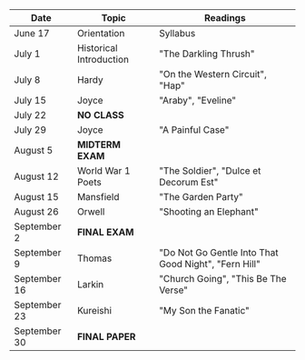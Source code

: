 | Date | Topic | Readings | 
|------|------|-------|
| June 17 | Orientation | Syllabus | 
| July 1 | Historical Introduction | "The Darkling Thrush" | 
| July 8 | Hardy | "On the Western Circuit", "Hap" | 
| July 15 | Joyce | "Araby", "Eveline" | 
| July 22 | **NO CLASS** | | |
| July 29 | Joyce | "A Painful Case" | 
| August 5 | **MIDTERM EXAM** |  |
| August 12 | World War 1 Poets | "The Soldier", "Dulce et Decorum Est" | 
| August 15 | Mansfield | "The Garden Party" | 
| August 26 | Orwell | "Shooting an Elephant" | 
| September 2 | **FINAL EXAM** | | Study! |
| September 9 | Thomas | "Do Not Go Gentle Into That Good Night", "Fern Hill" | 
| September 16 | Larkin | "Church Going", "This Be The Verse" | 
| September 23 | Kureishi | "My Son the Fanatic" | 
| September 30 | **FINAL PAPER** |  |